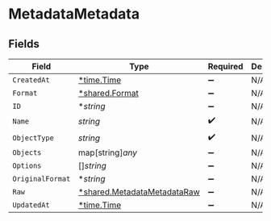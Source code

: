 # MetadataMetadata


## Fields

| Field                                                                            | Type                                                                             | Required                                                                         | Description                                                                      |
| -------------------------------------------------------------------------------- | -------------------------------------------------------------------------------- | -------------------------------------------------------------------------------- | -------------------------------------------------------------------------------- |
| `CreatedAt`                                                                      | [*time.Time](https://pkg.go.dev/time#Time)                                       | :heavy_minus_sign:                                                               | N/A                                                                              |
| `Format`                                                                         | [*shared.Format](../../../pkg/models/shared/format.md)                           | :heavy_minus_sign:                                                               | N/A                                                                              |
| `ID`                                                                             | **string*                                                                        | :heavy_minus_sign:                                                               | N/A                                                                              |
| `Name`                                                                           | *string*                                                                         | :heavy_check_mark:                                                               | N/A                                                                              |
| `ObjectType`                                                                     | *string*                                                                         | :heavy_check_mark:                                                               | N/A                                                                              |
| `Objects`                                                                        | map[string]*any*                                                                 | :heavy_minus_sign:                                                               | N/A                                                                              |
| `Options`                                                                        | []*string*                                                                       | :heavy_minus_sign:                                                               | N/A                                                                              |
| `OriginalFormat`                                                                 | **string*                                                                        | :heavy_minus_sign:                                                               | N/A                                                                              |
| `Raw`                                                                            | [*shared.MetadataMetadataRaw](../../../pkg/models/shared/metadatametadataraw.md) | :heavy_minus_sign:                                                               | N/A                                                                              |
| `UpdatedAt`                                                                      | [*time.Time](https://pkg.go.dev/time#Time)                                       | :heavy_minus_sign:                                                               | N/A                                                                              |